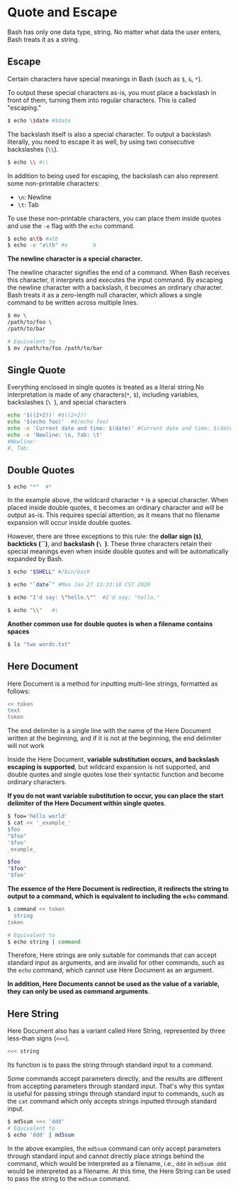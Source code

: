 # **Quote and Escape**

Bash has only one data type, string. No matter what data the user enters, Bash treats it as a string.

## **Escape**


Certain characters have special meanings in Bash (such as `$`, `&`, `*`).

To output these special characters as-is, you must place a backslash in front of them, turning them into regular characters. This is called "escaping."

```bash
$ echo \$date #$date
```

The backslash itself is also a special character. To output a backslash literally, you need to escape it as well, by using two consecutive backslashes (`\\`).

```bash
$ echo \\ #\\
```

In addition to being used for escaping, the backslash can also represent some non-printable characters:

- `\n`: Newline
- `\t`: Tab

To use these non-printable characters, you can place them inside quotes and use the `-e` flag with the `echo` command.

```bash
$ echo a\tb #atb
$ echo -e "a\tb" #a        b
```

**The newline character is a special character.**

The newline character signifies the end of a command. When Bash receives this character, it interprets and executes the input command. By escaping the newline character with a backslash, it becomes an ordinary character. Bash treats it as a zero-length null character, which allows a single command to be written across multiple lines.

```bash
$ mv \
/path/to/foo \
/path/to/bar

# Equivalent to
$ mv /path/to/foo /path/to/bar
```

## **Single Quote**

Everything enclosed in single quotes is treated as a literal string.No interpretation is made of any characters(`*`, `$`), including variables, backslashes (`\ `), and special characters

```bash
echo '$((2+2))' #$((2+2))
echo '$(echo foo)'  #$(echo foo)
echo -e 'Current date and time: $(date)' #Current date and time: $(date)
echo -e 'Newline: \n, Tab: \t'
#Newline: 
#, Tab:  
```

## **Double Quotes**

```bash
$ echo "*"  #*
```
In the example above, the wildcard character `*` is a special character. When placed inside double quotes, it becomes an ordinary character and will be output as-is. This requires special attention, as it means that no filename expansion will occur inside double quotes.

However, there are three exceptions to this rule: the **dollar sign (`$`)**, **backticks (``)**, and **backslash (`\ `)**. These three characters retain their special meanings even when inside double quotes and will be automatically expanded by Bash.

```bash
$ echo "$SHELL" #/bin/bash

$ echo "`date`" #Mon Jan 27 13:33:18 CST 2020

$ echo "I'd say: \"hello.\""  #I'd say: "hello."

$ echo "\\"   #\
```

**Another common use for double quotes is when a filename contains spaces**

```bash
$ ls "two words.txt"
```

## **Here Document**

Here Document is a method for inputting multi-line strings, formatted as follows:

```bash
<< token
text
token
```
The end delimiter is a single line with the name of the Here Document written at the beginning, and if it is not at the beginning, the end delimiter will not work

Inside the Here Document, **variable substitution occurs, and backslash escaping is supported**, but wildcard expansion is not supported, and double quotes and single quotes lose their syntactic function and become ordinary characters.

**If you do not want variable substitution to occur, you can place the start delimiter of the Here Document within single quotes**.

```bash
$ foo='hello world'
$ cat << '_example_'
$foo
"$foo"
'$foo'
_example_

$foo
"$foo"
'$foo'
```

**The essence of the Here Document is redirection, it redirects the string to output to a command, which is equivalent to including the `echo` command**.

```bash
$ command << token
  string
token

# Equivalent to
$ echo string | command
```

Therefore, Here strings are only suitable for commands that can accept standard input as arguments, and are invalid for other commands, such as the `echo` command, which cannot use Here Document as an argument.

**In addition, Here Documents cannot be used as the value of a variable, they can only be used as command arguments**.

## **Here String**

Here Document also has a variant called Here String, represented by three less-than signs (`<<<`).

```bash
<<< string
```

Its function is to pass the string through standard input to a command.

Some commands accept parameters directly, and the results are different from accepting parameters through standard input. That's why this syntax is useful for passing strings through standard input to commands, such as the `cat` command which only accepts strings inputted through standard input.

```bash
$ md5sum <<< 'ddd'
# Equivalent to
$ echo 'ddd' | md5sum
```

In the above examples, the `md5sum` command can only accept parameters through standard input and cannot directly place strings behind the command, which would be interpreted as a filename, i.e., `ddd` in `md5sum ddd` would be interpreted as a filename. At this time, the Here String can be used to pass the string to the `md5sum` command.